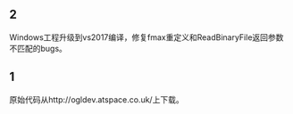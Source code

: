 

## 2

Windows工程升级到vs2017编译，修复fmax重定义和ReadBinaryFile返回参数不匹配的bugs。



## 1

原始代码从http://ogldev.atspace.co.uk/上下载。